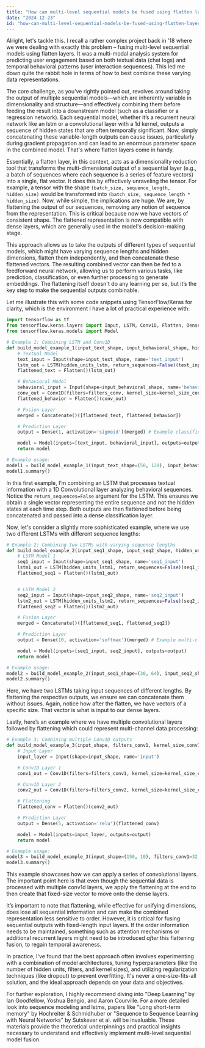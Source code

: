 ```yaml
---
title: "How can multi-level sequential models be fused using flatten layers?"
date: "2024-12-23"
id: "how-can-multi-level-sequential-models-be-fused-using-flatten-layers"
---
```


Alright, let's tackle this. I recall a rather complex project back in '18 where we were dealing with exactly this problem – fusing multi-level sequential models using flatten layers. It was a multi-modal analysis system for predicting user engagement based on both textual data (chat logs) and temporal behavioral patterns (user interaction sequences). This led me down quite the rabbit hole in terms of how to best combine these varying data representations.

The core challenge, as you’ve rightly pointed out, revolves around taking the output of multiple sequential models—which are inherently variable in dimensionality and structure—and effectively combining them before feeding the result into a downstream model (such as a classifier or a regression network). Each sequential model, whether it’s a recurrent neural network like an lstm or a convolutional layer with a 1d kernel, outputs a sequence of hidden states that are often temporally significant. Now, simply concatenating these variable-length outputs can cause issues, particularly during gradient propagation and can lead to an enormous parameter space in the combined model. That's where flatten layers come in handy.

Essentially, a flatten layer, in this context, acts as a dimensionality reduction tool that transforms the multi-dimensional output of a sequential layer (e.g., a batch of sequences where each sequence is a series of feature vectors) into a single, flat vector. It does this by effectively unraveling the tensor. For example, a tensor with the shape `(batch_size, sequence_length, hidden_size)` would be transformed into `(batch_size, sequence_length * hidden_size)`. Now, while simple, the implications are huge. We are, by flattening the output of our sequences, removing any notion of sequence from the representation. This is critical because now we have vectors of consistent shape. The flattened representation is now compatible with dense layers, which are generally used in the model's decision-making stage.

This approach allows us to take the outputs of different types of sequential models, which might have varying sequence lengths and hidden dimensions, flatten them independently, and then concatenate these flattened vectors. The resulting combined vector can then be fed to a feedforward neural network, allowing us to perform various tasks, like prediction, classification, or even further processing to generate embeddings. The flattening itself doesn't do any learning per se, but it’s the key step to make the sequential outputs combinable.

Let me illustrate this with some code snippets using TensorFlow/Keras for clarity, which is the environment I have a lot of practical experience with:

```python
import tensorflow as tf
from tensorflow.keras.layers import Input, LSTM, Conv1D, Flatten, Dense, Concatenate
from tensorflow.keras.models import Model

# Example 1: Combining LSTM and Conv1D
def build_model_example_1(input_text_shape, input_behavioral_shape, hidden_units_lstm, filters_conv, kernel_size_conv):
    # Textual Model
    text_input = Input(shape=input_text_shape, name='text_input')
    lstm_out = LSTM(hidden_units_lstm, return_sequences=False)(text_input)
    flattened_text = Flatten()(lstm_out)

    # Behavioral Model
    behavioral_input = Input(shape=input_behavioral_shape, name='behavioral_input')
    conv_out = Conv1D(filters=filters_conv, kernel_size=kernel_size_conv, activation='relu')(behavioral_input)
    flattened_behavior = Flatten()(conv_out)

    # Fusion Layer
    merged = Concatenate()([flattened_text, flattened_behavior])

    # Prediction Layer
    output = Dense(1, activation='sigmoid')(merged) # Example classification

    model = Model(inputs=[text_input, behavioral_input], outputs=output)
    return model

# Example usage:
model1 = build_model_example_1(input_text_shape=(50, 128), input_behavioral_shape=(100, 64), hidden_units_lstm=100, filters_conv=64, kernel_size_conv=3)
model1.summary()
```

In this first example, I’m combining an LSTM that processes textual information with a 1D Convolutional layer analyzing behavioral sequences. Notice the `return_sequences=False` argument for the LSTM. This ensures we obtain a single vector representing the entire sequence and not the hidden states at each time step. Both outputs are then flattened before being concatenated and passed into a dense classification layer.

Now, let's consider a slightly more sophisticated example, where we use two different LSTMs with different sequence lengths:

```python
# Example 2: Combining two LSTMs with varying sequence lengths
def build_model_example_2(input_seq1_shape, input_seq2_shape, hidden_units_lstm1, hidden_units_lstm2):
    # LSTM Model 1
    seq1_input = Input(shape=input_seq1_shape, name='seq1_input')
    lstm1_out = LSTM(hidden_units_lstm1, return_sequences=False)(seq1_input)
    flattened_seq1 = Flatten()(lstm1_out)


    # LSTM Model 2
    seq2_input = Input(shape=input_seq2_shape, name='seq2_input')
    lstm2_out = LSTM(hidden_units_lstm2, return_sequences=False)(seq2_input)
    flattened_seq2 = Flatten()(lstm2_out)

    # Fusion Layer
    merged = Concatenate()([flattened_seq1, flattened_seq2])

    # Prediction Layer
    output = Dense(10, activation='softmax')(merged) # Example multi-class classification

    model = Model(inputs=[seq1_input, seq2_input], outputs=output)
    return model

# Example usage:
model2 = build_model_example_2(input_seq1_shape=(30, 64), input_seq2_shape=(70, 32), hidden_units_lstm1=60, hidden_units_lstm2=40)
model2.summary()
```

Here, we have two LSTMs taking input sequences of different lengths. By flattening the respective outputs, we ensure we can concatenate them without issues. Again, notice how after the flatten, we have vectors of a specific size. That vector is what is input to our dense layers.

Lastly, here’s an example where we have multiple convolutional layers followed by flattening which could represent multi-channel data processing:

```python
# Example 3: Combining multiple Conv1D outputs
def build_model_example_3(input_shape, filters_conv1, kernel_size_conv1, filters_conv2, kernel_size_conv2):
    # Input Layer
    input_layer = Input(shape=input_shape, name='input')

    # Conv1D Layer 1
    conv1_out = Conv1D(filters=filters_conv1, kernel_size=kernel_size_conv1, activation='relu')(input_layer)

    # Conv1D Layer 2
    conv2_out = Conv1D(filters=filters_conv2, kernel_size=kernel_size_conv2, activation='relu')(conv1_out)

    # Flattening
    flattened_conv = Flatten()(conv2_out)

    # Prediction Layer
    output = Dense(5, activation='relu')(flattened_conv)

    model = Model(inputs=input_layer, outputs=output)
    return model

# Example usage:
model3 = build_model_example_3(input_shape=(150, 10), filters_conv1=32, kernel_size_conv1=5, filters_conv2=64, kernel_size_conv2=3)
model3.summary()

```

This example showcases how we can apply a series of convolutional layers. The important point here is that even though the sequential data is processed with multiple conv1d layers, we apply the flattening at the end to then create that fixed-size vector to move onto the dense layers.

It’s important to note that flattening, while effective for unifying dimensions, does lose all sequential information and can make the combined representation less sensitive to order. However, it is critical for fusing sequential outputs with fixed-length input layers. If the order information needs to be maintained, something such as attention mechanisms or additional recurrent layers might need to be introduced *after* this flattening fusion, to regain temporal awareness.

In practice, I've found that the best approach often involves experimenting with a combination of model architectures, tuning hyperparameters (like the number of hidden units, filters, and kernel sizes), and utilizing regularization techniques (like dropout) to prevent overfitting. It's never a one-size-fits-all solution, and the ideal approach depends on your data and objectives.

For further exploration, I highly recommend diving into "Deep Learning" by Ian Goodfellow, Yoshua Bengio, and Aaron Courville. For a more detailed look into sequence modeling and lstms, papers like "Long short-term memory" by Hochreiter & Schmidhuber or "Sequence to Sequence Learning with Neural Networks" by Sutskever et al. will be invaluable. These materials provide the theoretical underpinnings and practical insights necessary to understand and effectively implement multi-level sequential model fusion.
